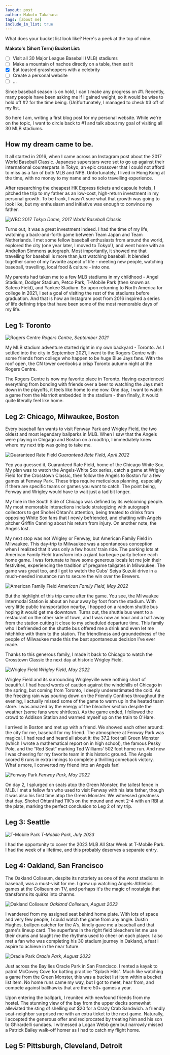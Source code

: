 ```yaml
---
layout: post
author: Makoto Takahara
tags: [about me]
include_in_list: true
---
```


What does your bucket list look like? Here's a peek at the top of mine.

**Makoto's (Short Term) Bucket List:**
 - [ ] Visit all 30 Major League Baseball (MLB) stadiums
 - [ ] Make a mountain of nachos directly on a table, then eat it
 - [X] Eat toasted grasshoppers with a celebrity
 - [ ] Create a personal website
 - [ ]  ...

Since baseball season is on hold, I can't make any progress on #1. 
Recently, many people have been asking me if I gained weight, so it would be wise to hold off #2 for the time being.
(Un)fortunately, I managed to check #3 off of my list.

So here I am, writing a first blog post for my personal website. 
While we're on the topic, I want to circle back to #1 and talk about my goal of visiting all 30 MLB stadiums.

## How my dream came to be. 
It all started in 2016, when I came across an Instagram post about the 2017 World Baseball Classic. Japanese superstars were set to go up against their international counterparts in Tokyo, an epic crossover that I could not afford to miss as a fan of both MLB and NPB. Unfortunately, I lived in Hong Kong at the time, with no money to my name and no solo travelling experience. 

After researching the cheapest HK Express tickets and capsule hotels, I pitched the trip to my father as an low-cost, high-return investment in my personal growth. To be frank, I wasn't sure what that growth was going to look like, but my enthusiasm and initiative was enough to convince my father. 

![WBC 2017](/images/IMG_6648.jpeg)
*Tokyo Dome, 2017 World Baseball Classic*

Turns out, it was a great investment indeed. I had the time of my life, watching a back-and-forth game between Team Japan and Team Netherlands. I met some fellow baseball enthusiasts from around the world, explored the city (one year later, I moved to Tokyo!), and went home with an Andrelton Simmons autograph. Most importantly, it showed me that travelling for baseball is more than *just* watching baseball. It blended together some of my favorite aspect of life - meeting new people, watching baseball, travelling, local food & culture - into one. 

My parents had taken me to a few MLB stadiums in my childhood - Angel Stadium, Dodger Stadium, Petco Park, T-Mobile Park (then known as Safeco Field), and Yankee Stadium. So upon returning to North America for college in 2021, I set a goal of visiting the rest of the stadiums before graduation. And that is how an Instagram post from 2016 inspired a series of life defining trips that have been some of the most memorable days of my life. 

## Leg 1: Toronto 
![Rogers Centre](/images/IMG_5415.jpg)
*Rogers Centre, September 2021*

My MLB stadium adventure started right in my own backyard - Toronto. As I settled into the city in September 2021, I went to the Rogers Centre with some friends from college who happen to be huge Blue Jays fans. With the roof open, the CN tower overlooks a crisp Toronto autumn night at the Rogers Centre. 

The Rogers Centre is now my favorite place in Toronto. Having experienced everything from bonding with friends over a beer to watching the Jays melt down in the playoffs, it feels like home to me now. One day, I want to watch a game from the Marriott embedded in the stadium - then finally, it would quite literally feel like home. 

## Leg 2: Chicago, Milwaukee, Boston 
Every baseball fan wants to visit Fenway Park and Wrigley Field, the two oldest and most legendary ballparks in MLB. When I saw that the Angels were playing in Chigago and Boston on a roadtrip, I immediately knew where my next trip was going to take me.

![Guaranteed Rate Field](/images/IMG_8688.jpeg)
*Guaranteed Rate Field, April 2022*

Yep you guessed it, Guaranteed Rate Field, home of the Chicago White Sox. My plan was to watch the Angels-White Sox series, catch a game at Wrigley Field for the Crosstown Classic, then follow the Angels to Boston for a few games at Fenway Park. These trips require meticulous planning, especially if there are specific teams or games you want to catch. The point being, Fenway and Wrigley would have to wait just a tad bit longer.

My time in the South Side of Chicago was defined by its welcoming people. My most memorable interactions include strategizing with autograph collectors to get Shohei Ohtani's attention, being treated to drinks from opposing White Sox fans that I newly befriended, and chatting with Angels pitcher Griffin Canning about his return from injury. On another note, the Angels lost. 

My next stop was not Wrigley or Fenway, but American Family Field in Milwaukee. This day-trip to Milwaukee was a spontaneous conception when I realized that it was only a few hours’ train ride. The parking lots at American Family Field transform into a giant barbeque party before each home game. I was fortunate to have some generous locals let me join their festivities, experiencing the tradition of pregame tailgates in Milwaukee. The game was great too, and I got to watch the Cubs’ Seiya Suzuki drive in a much-needed insurance run to secure the win over the Brewers. 

![American Family Field](/images/IMG_5416.jpg)
*American Family Field, May 2022*

But the highlight of this trip came after the game. You see, the Milwaukee Intermodal Station is about an hour away by foot from the stadium. With very little public transportation nearby, I hopped on a random shuttle bus hoping it would get me downtown. Turns out, the shuttle bus went to a restaurant on the other side of town, and I was now an hour and a half away from the station cutting it close to my scheduled departure time. This family who I befriended on the shuttle bus offered me a drink and even let me hitchhike with them to the station. The friendliness and groundedness of the people of Milwaukee made this the best spontaneous decision I’ve ever made.

Thanks to this generous family, I made it back to Chicago to watch the Crosstown Classic the next day at historic Wrigley Field. 

![Wrigley Field](/images/IMG_8777.jpeg)
*Wrigley Field, May 2022*

Wrigley Field and its surrounding Wrigleyville were nothing short of beautiful. I had heard words of caution against the windchills of Chicago in the spring, but coming from Toronto, I deeply underestimated the cold. As the freezing rain was pouring down on the Friendly Confines throughout the evening, I actually missed some of the game to warm up in the heated team store. I was amazed by the energy of the bleacher section despite the weather (some fans were shirtless). As the game ended, I followed the crowd to Addison Station and warmed myself up on the train to O'Hare. 

I arrived in Boston and met up with a friend. We showed each other around: the city for me, baseball for my friend. The atmosphere at Fenway Park was magical. I had read and heard all about it: the 37.2 foot tall Green Monster (which I wrote a mathematical report on in high school), the famous Pesky Pole, and the “Red Seat” marking Ted Williams’ 502 foot home run. And now I was cheering for my favorite team in this historic ground. The Angels scored 6 runs in extra innings to complete a thrilling comeback victory. What's more, I converted my friend into an Angels fan! 

![Fenway Park](/images/IMG_8821.jpeg)
*Fenway Park, May 2022*

On day 2, I splurged on seats atop the Green Monster, the tallest fence in MLB. I met a fellow fan who used to visit Fenway with his late father, though it was also his first time atop the Green Monster. We witnessed greatness that day. Shohei Ohtani had 11K’s on the mound and went 2-4 with an RBI at the plate, marking the perfect conclusion to Leg 2 of my trip.

## Leg 3: Seattle 
![T-Mobile Park](/images/IMG_3987.jpeg)
*T-Mobile Park, July 2023*

I had the opportunity to cover the 2023 MLB All Star Week at T-Mobile Park. I had the week of a lifetime, and this probably deserves a separate entry. 

## Leg 4: Oakland, San Francisco
The Oakland Coliseum, despite its notoriety as one of the worst stadiums in baseball, was a must-visit for me. I grew up watching Angels-Athletics games at the Coliseum on TV, and perhaps it's the magic of nostalgia that transforms its quirks into charms. 

![Oakland Coliseum](/images/IMG_4227.jpeg)
*Oakland Coliseum, August 2023*

I wandered from my assigned seat behind home plate. With lots of space and very few people, I could watch the game from any angle. Dustin Hughes, bullpen catcher for the A's, kindly gave me a baseball and that game's lineup card. The superfans in the right field bleachers let me use their drums and taught me the rhythms used to cheer on each player. I also met a fan who was completing his 30 stadium journey in Oakland, a feat I aspire to achieve in the near future.

![Oracle Park](/images/IMG_2918.jpeg)
*Oracle Park, August 2023*

Just across the Bay lies Oracle Park in San Francisco. I rented a kayak to patrol McCovey Cove for batting practice "Splash Hits". Much like watching a game from the Green Monster, this was a bucket list item within a bucket list item. No home runs came my way, but I got to meet, hear from, and compete against ballhawks that are there 50+ games a year. 

Upon entering the ballpark, I reunited with newfound friends from my hostel. The stunning view of the bay from the upper decks somewhat alleviated the sting of shelling out $20 for a Crazy Crab Sandwich. a friendly seat-neighbor surprised me with an extra ticket to the next game. Naturally, I accepted the generous offer and reciprocated by treating him and his son to Ghirardelli sundaes. I witnessed a Logan Webb gem but narrowly missed a Patrick Bailey walk-off homer as I had to catch my flight home. 

## Leg 5: Pittsburgh, Cleveland, Detroit

